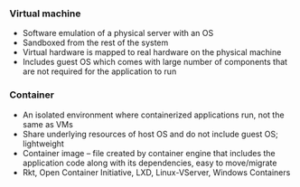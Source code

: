 ### Virtual machine  
* Software emulation of a physical server with an OS  
* Sandboxed from the rest of the system  
* Virtual hardware is mapped to real hardware on the physical machine  
* Includes guest OS which comes with large number of components that are not required for the application to run  


### Container  
* An isolated environment where containerized applications run, not the same as VMs  
* Share underlying resources of host OS and do not include guest OS; lightweight  
* Container image – file created by container engine that includes the application code along with its dependencies, easy to move/migrate  
* Rkt, Open Container Initiative, LXD, Linux-VServer, Windows Containers  
